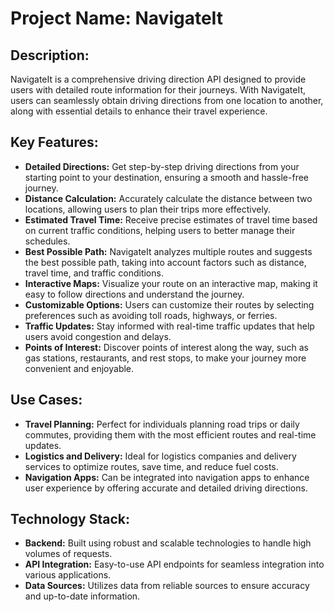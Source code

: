 # Project Name: NavigateIt

## Description:

NavigateIt is a comprehensive driving direction API designed to provide users with detailed route information for their journeys. With NavigateIt, users can seamlessly obtain driving directions from one location to another, along with essential details to enhance their travel experience.

## Key Features:

- **Detailed Directions:** Get step-by-step driving directions from your starting point to your destination, ensuring a smooth and hassle-free journey.
- **Distance Calculation:** Accurately calculate the distance between two locations, allowing users to plan their trips more effectively.
- **Estimated Travel Time:** Receive precise estimates of travel time based on current traffic conditions, helping users to better manage their schedules.
- **Best Possible Path:** NavigateIt analyzes multiple routes and suggests the best possible path, taking into account factors such as distance, travel time, and traffic conditions.
- **Interactive Maps:** Visualize your route on an interactive map, making it easy to follow directions and understand the journey.
- **Customizable Options:** Users can customize their routes by selecting preferences such as avoiding toll roads, highways, or ferries.
- **Traffic Updates:** Stay informed with real-time traffic updates that help users avoid congestion and delays.
- **Points of Interest:** Discover points of interest along the way, such as gas stations, restaurants, and rest stops, to make your journey more convenient and enjoyable.

## Use Cases:

- **Travel Planning:** Perfect for individuals planning road trips or daily commutes, providing them with the most efficient routes and real-time updates.
- **Logistics and Delivery:** Ideal for logistics companies and delivery services to optimize routes, save time, and reduce fuel costs.
- **Navigation Apps:** Can be integrated into navigation apps to enhance user experience by offering accurate and detailed driving directions.

## Technology Stack:

- **Backend:** Built using robust and scalable technologies to handle high volumes of requests.
- **API Integration:** Easy-to-use API endpoints for seamless integration into various applications.
- **Data Sources:** Utilizes data from reliable sources to ensure accuracy and up-to-date information.
